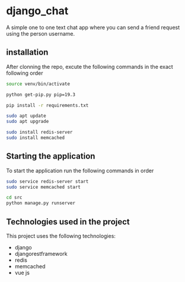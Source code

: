 # django_chat
A simple one to one text chat app where you can send a friend request using the person username.

## installation
After clonning the repo, excute the following commands in the exact following order

```bash
source venv/bin/activate
```

```bash
python get-pip.py pip=19.3
```

```bash
pip install -r requirements.txt
```

```bash
sudo apt update
sudo apt upgrade
```

```bash
sudo install redis-server
sudo install memcached
```

## Starting the application
To start the application run the following commands in order

```bash
sudo service redis-server start
sudo service memcached start
```

```bash
cd src
python manage.py runserver
```

## Technologies used in the project
This project uses the following technologies:

- django
- djangorestframework
- redis
- memcached
- vue js
